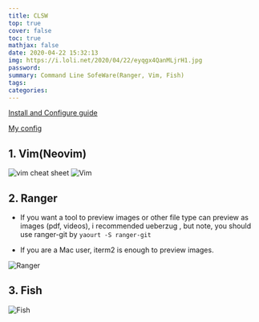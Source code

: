 ```yaml
---
title: CLSW
top: true
cover: false
toc: true
mathjax: false
date: 2020-04-22 15:32:13
img: https://i.loli.net/2020/04/22/eyqgx4QanMLjrH1.jpg
password:
summary: Command Line SofeWare(Ranger, Vim, Fish)
tags:
categories:
---
```

[Install and Configure guide](https://godliuyang.wang/2019/08/24/manjaro-i3wm-huan-jing-pei-zhi-pian/#toc-heading-14) 

[My config](https://github.com/liuyaanng/CLSW) 

## 1. Vim(Neovim)
![vim cheat sheet](https://cdn.jsdelivr.net/gh/liuyaanng/Blog_source@master/blog_images/CLSW/vim_cheat_sheet.png) 
![Vim](https://cdn.jsdelivr.net/gh/liuyaanng/Blog_source@master/blog_images/CLSW/nvim.png)

## 2. Ranger

- If you want a tool to preview images or other file type can preview as images (pdf, videos), i recommended ueberzug , but note, you should use ranger-git by `yaourt -S ranger-git`

- If you are a Mac user, iterm2 is enough to preview images.

![Ranger](https://cdn.jsdelivr.net/gh/liuyaanng/Blog_source@master/blog_images/CLSW/ranger.png) 

## 3. Fish

![Fish](https://cdn.jsdelivr.net/gh/liuyaanng/Blog_source@master/blog_images/CLSW/Fish.png) 
